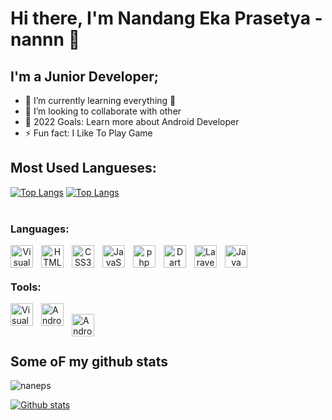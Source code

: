 # Hi there, I'm Nandang Eka Prasetya - nannn [][instagram] 👋 




## I'm a Junior Developer;

- 🌱 I’m currently learning everything 🤣
- 👯 I’m looking to collaborate with other 
- 🥅 2022 Goals: Learn more about Android Developer
- ⚡ Fun fact: I Like To Play Game 


## Most Used Langueses:
[![Top Langs](https://github-readme-stats.vercel.app/api/top-langs/?username=naneps&layout=compact)](https://github.com/naneps/github-readme-stats)
[![Top Langs](https://github-readme-stats.vercel.app/api/top-langs/?username=naneps&langs_count=8)](https://github.com/anuraghazra/github-readme-stats)
<br />
<br />
### Languages:
<div align="center ">
<img align="left" alt="Visual Studio Code" width="36px" src="https://miro.medium.com/max/1050/1*ilC2Aqp5sZd1wi0CopD1Hw.png" style="padding-right:10px;" />
<img align="left" alt="HTML5" width="36px" src="https://cdn.jsdelivr.net/gh/devicons/devicon/icons/html5/html5-original.svg" style="padding-right:10px;" />
<img align="left" alt="CSS3" width="36px" src="https://cdn.jsdelivr.net/gh/devicons/devicon/icons/css3/css3-original.svg" style="padding-right:10px;" />
<img align="left" alt="JavaScript" width="36px" src="https://cdn.jsdelivr.net/gh/devicons/devicon/icons/javascript/javascript-original.svg" style="padding-right:10px;" />
<img align="left" alt="php" width="36px" src="https://www.php.net/images/logos/new-php-logo.svg" style="padding-right:10px;" />
<img align="left" alt="Dart" width="36px" src="https://www.fluttericon.com/logo_dart_192px.svg" style="padding-right:10px;" />
<img align="left" alt="Laravel" width="36px" src="https://upload.wikimedia.org/wikipedia/commons/thumb/9/9a/Laravel.svg/180px-Laravel.svg.png" style="padding-right:10px;" />
<img align="left" alt="Java" width="36px" src="https://cdn.iconscout.com/icon/free/png-256/java-60-1174953.png" style="padding-right:10px;" />
 </div>

<br />
<br />

### Tools:
<img align="left" alt="Visual Studio Code" width="36px" src="https://cdn.jsdelivr.net/gh/devicons/devicon/icons/vscode/vscode-original.svg" style="padding-right:10px;" />
<img align="left" alt="Android Studio" width="36px" src="https://1.bp.blogspot.com/-LgTa-xDiknI/X4EflN56boI/AAAAAAAAPuk/24YyKnqiGkwRS9-_9suPKkfsAwO4wHYEgCLcBGAsYHQ/s0/image9.png" style="padding-right:10px;" />
<br />
<img align="left" alt="Android Studio" width="36px" src="https://w7.pngwing.com/pngs/431/965/png-transparent-figma-designer-computer-icons-material-design-design-rectangle-poster-logo.png" style="padding-right:10px;" />
<br />
<br />

## Some oF my github stats
<p align=left> <img src=https://komarev.com/ghpvc/?username=naneps alt=naneps /> </p>

[![Github stats](https://github-readme-stats.vercel.app/api?username=naneps&show_icons=true&include_all_commits=true)](https://github.com/mrizqighana/github-readme-stats)


[instagram]: "https://www.instagram.com/nannn_ep/"
